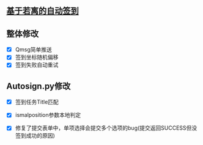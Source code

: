 ## [基于若离的自动签到](https://github.com/ZimoLoveShuang/auto-submit/tree/ruoli)

## 整体修改

- [x] Qmsg简单推送
- [x] 签到坐标随机偏移
- [x] 签到失败自动重试

## Autosign.py修改

- [x] 签到任务Title匹配
- [x] ismalposition参数本地判定
- [x] 修复了提交表单中，单项选择会提交多个选项的bug(提交返回SUCCESS但没签到成功的原因)

